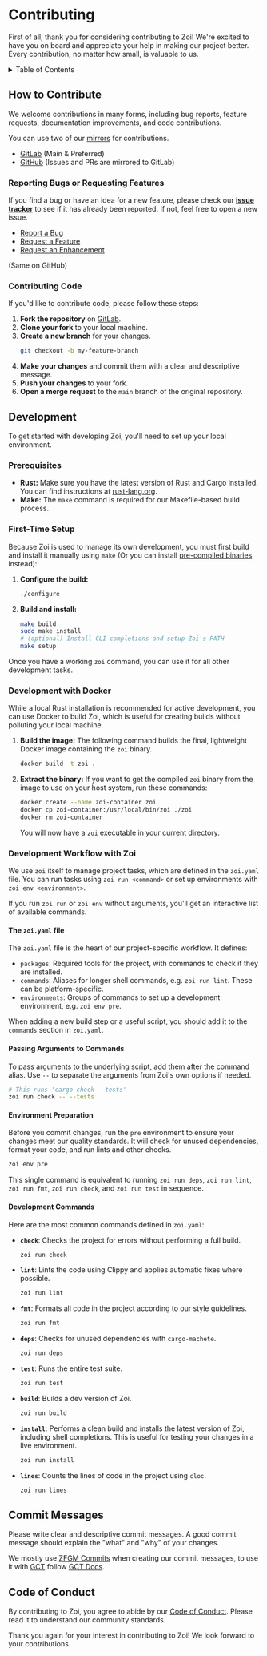 # Contributing

First of all, thank you for considering contributing to Zoi! We're excited to have you on board and appreciate your help in making our project better. Every contribution, no matter how small, is valuable to us.

<details>
<summary>Table of Contents</summary>

- [How to Contribute](#how-to-contribute)
  - [Reporting Bugs or Requesting Features](#reporting-bugs-or-requesting-features)
  - [Contributing Code](#contributing-code)
- [Development](#development)
  - [Prerequisites](#prerequisites)
  - [First-Time Setup](#first-time-setup)
  - [Development with Docker](#development-with-docker)
  - [Development Workflow with Zoi](#development-workflow-with-zoi)
    - [The `zoi.yaml` file](#the-zoiyaml-file)
    - [Passing Arguments to Commands](#passing-arguments-to-commands)
    - [Environment Preparation](#environment-preparation)
    - [Development Commands](#development-commands)
- [Commit Messages](#commit-messages)
- [Code of Conduct](#code-of-conduct)

</details>

## How to Contribute

We welcome contributions in many forms, including bug reports, feature requests, documentation improvements, and code contributions.

You can use two of our [mirrors](/README.md#-repositories-mirrors) for contributions.

- [GitLab](https://gitlab.com/Zillowe/Zillwen/Zusty/Zoi) (Main & Preferred)
- [GitHub](https://github.com/Zillowe/Zoi) (Issues and PRs are mirrored to GitLab)

### Reporting Bugs or Requesting Features

If you find a bug or have an idea for a new feature, please check our [**issue tracker**](https://gitlab.com/Zillowe/Zillwen/Zusty/Zoi/-/issues) to see if it has already been reported. If not, feel free to open a new issue.

- [Report a Bug](https://gitlab.com/Zillowe/Zillwen/Zusty/Zoi/-/issues/new?issuable_template=Bug%20Report)
- [Request a Feature](https://gitlab.com/Zillowe/Zillwen/Zusty/Zoi/-/issues/new?issuable_template=Feature%20Request)
- [Request an Enhancement](https://gitlab.com/Zillowe/Zillwen/Zusty/Zoi/-/issues/new?issuable_template=Enhancement%20Request)

(Same on GitHub)

### Contributing Code

If you'd like to contribute code, please follow these steps:

1.  **Fork the repository** on [GitLab](https://gitlab.com/Zillowe/Zillwen/Zusty/Zoi).
2.  **Clone your fork** to your local machine.
3.  **Create a new branch** for your changes.
    ```sh
    git checkout -b my-feature-branch
    ```
4.  **Make your changes** and commit them with a clear and descriptive message.
5.  **Push your changes** to your fork.
6.  **Open a merge request** to the `main` branch of the original repository.

## Development

To get started with developing Zoi, you'll need to set up your local environment.

### Prerequisites

- **Rust:** Make sure you have the latest version of Rust and Cargo installed. You can find instructions at [rust-lang.org](https://www.rust-lang.org/tools/install).
- **Make:** The `make` command is required for our Makefile-based build process.

### First-Time Setup

Because Zoi is used to manage its own development, you must first build and install it manually using `make` (Or you can install [pre-compiled binaries](/README.md#-installation) instead):

1.  **Configure the build:**
    ```sh
    ./configure
    ```
2.  **Build and install:**
    ```sh
    make build
    sudo make install
    # (optional) Install CLI completions and setup Zoi's PATH
    make setup
    ```

Once you have a working `zoi` command, you can use it for all other development tasks.

### Development with Docker

While a local Rust installation is recommended for active development, you can use Docker to build Zoi, which is useful for creating builds without polluting your local machine.

1.  **Build the image:**
    The following command builds the final, lightweight Docker image containing the `zoi` binary.

    ```sh
    docker build -t zoi .
    ```

2.  **Extract the binary:**
    If you want to get the compiled `zoi` binary from the image to use on your host system, run these commands:
    ```sh
    docker create --name zoi-container zoi
    docker cp zoi-container:/usr/local/bin/zoi ./zoi
    docker rm zoi-container
    ```
    You will now have a `zoi` executable in your current directory.

### Development Workflow with Zoi

We use `zoi` itself to manage project tasks, which are defined in the `zoi.yaml` file. You can run tasks using `zoi run <command>` or set up environments with `zoi env <environment>`.

If you run `zoi run` or `zoi env` without arguments, you'll get an interactive list of available commands.

#### The `zoi.yaml` file

The `zoi.yaml` file is the heart of our project-specific workflow. It defines:

- `packages`: Required tools for the project, with commands to check if they are installed.
- `commands`: Aliases for longer shell commands, e.g. `zoi run lint`. These can be platform-specific.
- `environments`: Groups of commands to set up a development environment, e.g. `zoi env pre`.

When adding a new build step or a useful script, you should add it to the `commands` section in `zoi.yaml`.

#### Passing Arguments to Commands

To pass arguments to the underlying script, add them after the command alias. Use `--` to separate the arguments from Zoi's own options if needed.

```sh
# This runs 'cargo check --tests'
zoi run check -- --tests
```

#### Environment Preparation

Before you commit changes, run the `pre` environment to ensure your changes meet our quality standards. It will check for unused dependencies, format your code, and run lints and other checks.

```sh
zoi env pre
```

This single command is equivalent to running `zoi run deps`, `zoi run lint`, `zoi run fmt`, `zoi run check`, and `zoi run test` in sequence.

#### Development Commands

Here are the most common commands defined in `zoi.yaml`:

- **`check`**: Checks the project for errors without performing a full build.

  ```sh
  zoi run check
  ```

- **`lint`**: Lints the code using Clippy and applies automatic fixes where possible.

  ```sh
  zoi run lint
  ```

- **`fmt`**: Formats all code in the project according to our style guidelines.

  ```sh
  zoi run fmt
  ```

- **`deps`**: Checks for unused dependencies with `cargo-machete`.

  ```sh
  zoi run deps
  ```

- **`test`**: Runs the entire test suite.

  ```sh
  zoi run test
  ```

- **`build`**: Builds a dev version of Zoi.

  ```sh
  zoi run build
  ```

- **`install`**: Performs a clean build and installs the latest version of Zoi, including shell completions. This is useful for testing your changes in a live environment.

  ```sh
  zoi run install
  ```

- **`lines`**: Counts the lines of code in the project using `cloc`.
  ```sh
  zoi run lines
  ```

## Commit Messages

Please write clear and descriptive commit messages. A good commit message should explain the "what" and "why" of your changes.

We mostly use [ZFGM Commits](https://zillowe.qzz.io/docs/methods/zfgm/commits) when creating our commit messages, to use it with [GCT](https://gitlab.com/Zillowe/Zillwen/Zusty/GCT) follow [GCT Docs](https://zillowe.qzz.io/docs/zds/gct).

## Code of Conduct

By contributing to Zoi, you agree to abide by our [Code of Conduct](./CODE_OF_CONDUCT.md). Please read it to understand our community standards.

Thank you again for your interest in contributing to Zoi! We look forward to your contributions.
